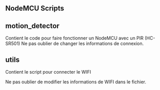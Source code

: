 ## NodeMCU Scripts

## motion_detector
Contient le code pour faire fonctionner un NodeMCU avec un PIR (HC-SR501)
Ne pas oublier de changer les informations de connexion.

## utils
Contient le script pour connecter le WIFI

Ne pas oublier de modifier les informations de WIFI dans le fichier.
